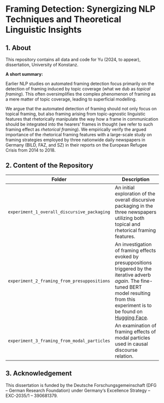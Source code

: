 # Framing Detection: Synergizing NLP Techniques and Theoretical Linguistic Insights

## 1. About 

This repository contains all data and code for Yu (2024, to appear), dissertation, University of Konstanz.

**A short summary:**

Earlier NLP studies on automated framing detection focus primarily on the detection of framing induced by topic coverage (what we dub as *topical framing*). 
This often oversimplifies the complex phenomenon of framing as a mere matter of topic coverage, leading to superficial modelling.

We argue that the automated detection of framing should not only focus on topical framing, 
but also framing arising from topic-agnostic linguistic features that rhetorically manipulate the way how a frame in communication should be integrated into the hearers’ frames in thought (we refer to such framing effect as *rhetorical framing*). 
We empirically verify the argued importance of the rhetorical framing features with a large-scale study on framing strategies employed by three
nationwide daily newspapers in Germany (BILD, FAZ, and SZ) in their reports on the European Refugee Crisis from 2014 to 2018.

## 2. Content of the Repository

| Folder                   | Description                                                                                                                                                                                                                                                                                                 |
|--------------------------|-------------------------------------------------------------------------------------------------------------------------------------------------------------------------------------------------------------------------------------------------------------------------------------------------------------|
| ```experiment_1_overall_discursive_packaging```               |   An initial exploration of the overall discursive packaging in the three newspapers utilizing both topical and rhetorical framing features.                                                                    |
| ```experiment_2_framing_from_presuppositions```   | An investigation of framing effects evoked by presuppositions triggered by the iterative adverb *again*. The fine-tuned BERT model resulting from this experiment is to be found on [Hugging Face](https://huggingface.co/qi-yu/bert-german-news/blob/main/README.md).                                                                                                                                                                                                          |
| ```experiment_3_framing_from_modal_particles```             | An examination of framing effects of modal particles used in causal discourse relation.    |


## 3. Acknowledgement
This dissertation is funded by the Deutsche Forschungsgemeinschaft (DFG – German Research Foundation) under Germany‘s Excellence Strategy – EXC-2035/1 – 390681379.
